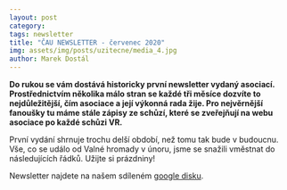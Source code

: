 ```yaml
---
layout: post
category: 
tags: newsletter
title: "ČAU NEWSLETTER - červenec 2020"
img: assets/img/posts/uzitecne/media_4.jpg
author: Marek Dostál
---
```


**Do rukou se vám dostává historicky první newsletter vydaný asociací. Prostřednictvím několika málo stran se každé tři měsíce dozvíte to nejdůležitější, čím asociace a její výkonná rada žije. Pro nejvěrnější fanoušky tu máme stále zápisy ze schůzí, které se zveřejňují na webu asociace po každé schůzi VR.**

První vydání shrnuje trochu delší období, než tomu tak bude v budoucnu. Vše, co se událo od Valné hromady v únoru, jsme se snažili vměstnat do následujících řádků. Užijte si prázdniny!

Newsletter najdete na našem sdíleném [google disku](//shorturl.at/fyH12).
